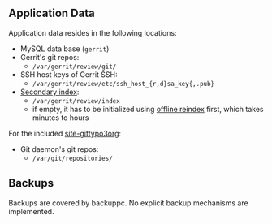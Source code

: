 Application Data
----------------

Application data resides in the following locations:

- MySQL data base (`gerrit`)
- Gerrit's git repos:
  - `/var/gerrit/review/git/`
- SSH host keys of Gerrit SSH:
  - `/var/gerrit/review/etc/ssh_host_{r,d}sa_key{,.pub}`
- [Secondary index](https://gerrit-documentation.storage.googleapis.com/Documentation/2.13/config-gerrit.html#index):
  - `/var/gerrit/review/index`
  - if empty, it has to be initialized using [offline reindex](https://gerrit-documentation.storage.googleapis.com/Documentation/2.13/pgm-reindex.html) first, which takes minutes to hours


For the included [site-gittypo3org](https://github.com/typo3-cookbooks/site-gittypo3org):

- Git daemon's git repos:
  - `/var/git/repositories/`

Backups
-------

Backups are covered by backuppc. No explicit backup mechanisms are implemented.